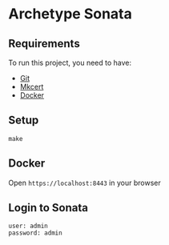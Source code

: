 Archetype Sonata
================

## Requirements

To run this project, you need to have:

- [Git](https://git-scm.com/)
- [Mkcert](https://github.com/FiloSottile/mkcert)
- [Docker](https://www.docker.com/)

## Setup

    make

## Docker

Open `https://localhost:8443` in your browser

## Login to Sonata

    user: admin
    password: admin
